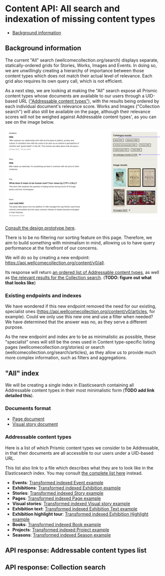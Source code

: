 # Content API: All search and indexation of missing content types

<!-- TODO add relevant sections -->
- [Background information](#background-information)

## Background information

The current "All" search (wellcomecollection.org/search) displays separate, statically-ordered grids for Stories, Works, Images and Events. In doing so, we are unwillingly creating a hierarchy of importance between those content types which does not match their actual level of relevance. Each grid also requires its own query call, which is not efficient.

As a next step, we are looking at making the "All" search expose all Prismic content types whose documents are available to our users through a UID-based URL (["Addressable content types"](#addressable-content-types)), with the results being ordered by each individual document's relevance score. Works and Images ("Collection search") will also still be available on the page, although their relevance scores will not be weighed against Addressable content types', as you can see on the image below. 

<img src="./assets/prototype.png" alt="Design prototype for the 'All' search page" />

[Consult the design prototype here](https://www.figma.com/design/qssPpJy1lOWSFtuACajkZr/Global-search?node-id=4656-12994&node-type=canvas&m=dev). 

There is to be no filtering nor sorting feature on this page. Therefore, we aim to build something with minimalism in mind, allowing us to have query performance at the forefront of our concerns.

We will do so by creating a new endpoint: https://api.wellcomecollection.org/content/v0/all. 

Its response will return [an ordered list of Addressable content types](#api-response-addressable-content-types-list), as well as [the relevant results for the Collection search](#api-response-collection-search). (**TODO: figure out what that looks like**)


### Existing endpoints and indexes
We have wondered if this new endpoint removed the need for our existing, specialist ones (https://api.wellcomecollection.org/content/v0/articles, for example). Could we only use this new one and use a filter when needed? We have determined that the answer was no, as they serve a different purpose.

As the new endpoint and index are to be as minimalistic as possible, these "specialist" ones will still be the ones used in Content type-specific listing pages (wellcomecollection.org/stories) or search (wellcomecollection.org/search/articles), as they allow us to provide much more complex information, such as filters and aggregations.

## "All" index
We will be creating a single index in Elasticsearch containing all Addressable content types in their most minimalistic form (**TODO add link detailed this**).

### Documents format
- [Page document](./transformedDocuments/pageDocument.ts)
- [Visual story document](./transformedDocuments/visualStoryDocument.ts)

<!-- TODO what does it look like? How does it get updated? -->

### Addressable content types
Here is a list of which Prismic content types we consider to be Addressable, in that their documents are all accessible to our users under a UID-based URL.

This list also link to a file which describes what they are to look like in the Elasticsearch index. You may consult [the complete list here](./transformedDocuments) instead.
- **Events**: [Transformed indexed Event example](./transformedDocuments/eventDocument.ts)
- **Exhibitions**: [Transformed indexed Exhibition example](./transformedDocuments/exhibitionDocument.ts)
- **Stories**:  [Transformed indexed Story example](./transformedDocuments/storyDocument.ts)
- **Pages**:  [Transformed indexed Page example](./transformedDocuments/pageDocument.ts)
- **Visual stories**:  [Transformed indexed Visual story example](./transformedDocuments/visualStoryDocument.ts)
- **Exhibition text**:  [Transformed indexed Exhibition Text example](./transformedDocuments/exhibitionTextDocument.ts)
- **Exhibition highlight tour**:  [Transformed indexed Exhibition Highlight example](./transformedDocuments/exhibitionHighlightDocument.ts)
- **Books**:  [Transformed indexed Book example](./transformedDocuments/bookDocument.ts)
- **Projects**:  [Transformed indexed Project example](./transformedDocuments/projectDocument.ts)
- **Seasons**:  [Transformed indexed Season example](./transformedDocuments/seasonDocument.ts)

## API response: Addressable content types list
<!-- TODO figure out default order -->
<!-- [API response](./api-response.ts)  -->

## API response: Collection search
<!-- TODO, what shape does this have? -->